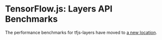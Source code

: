 # TensorFlow.js: Layers API Benchmarks

The performance benchmarks for tfjs-layers have moved to
[a new location](https://github.com/tensorflow/tfjs/tree/master/integration_tests/benchmarks).
